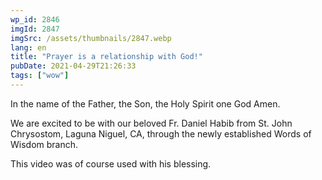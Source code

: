 ```yaml
---
wp_id: 2846
imgId: 2847
imgSrc: /assets/thumbnails/2847.webp
lang: en
title: "Prayer is a relationship with God!"
pubDate: 2021-04-29T21:26:33
tags: ["wow"]
---
```


<!-- page: 6 -->

<p>In the name of the Father, the Son, the Holy Spirit one God Amen.</p>
<p>We are excited to be with our beloved Fr. Daniel Habib from St. John Chrysostom, Laguna Niguel, CA, through the newly established Words of Wisdom branch.</p>
<p>This video was of course used with his blessing.</p>
<p>&nbsp;</p>
